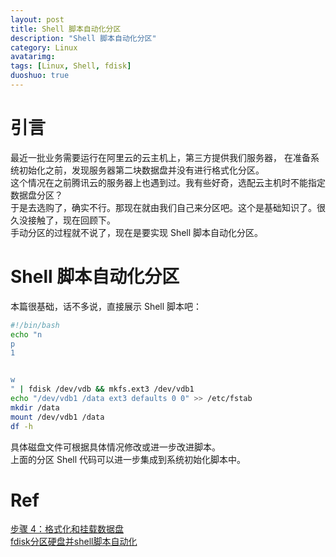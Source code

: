 ```yaml
---
layout: post
title: Shell 脚本自动化分区
description: "Shell 脚本自动化分区"
category: Linux
avatarimg:
tags: [Linux, Shell, fdisk]
duoshuo: true
---
```



# 引言

最近一批业务需要运行在阿里云的云主机上，第三方提供我们服务器，
在准备系统初始化之前，发现服务器第二块数据盘并没有进行格式化分区。  
这个情况在之前腾讯云的服务器上也遇到过。我有些好奇，选配云主机时不能指定数据盘分区？  
于是去选购了，确实不行。那现在就由我们自己来分区吧。这个是基础知识了。很久没接触了，现在回顾下。    
手动分区的过程就不说了，现在是要实现 Shell 脚本自动化分区。

# Shell 脚本自动化分区

本篇很基础，话不多说，直接展示 Shell 脚本吧：  

```bash
#!/bin/bash
echo "n
p
1


w
" | fdisk /dev/vdb && mkfs.ext3 /dev/vdb1
echo "/dev/vdb1 /data ext3 defaults 0 0" >> /etc/fstab
mkdir /data
mount /dev/vdb1 /data
df -h

```

具体磁盘文件可根据具体情况修改或进一步改进脚本。  
上面的分区 Shell 代码可以进一步集成到系统初始化脚本中。

# Ref
[步骤 4：格式化和挂载数据盘](https://help.aliyun.com/document_detail/25426.html?spm=5176.7738005.2.1.ycGocS)  
[fdisk分区硬盘并shell脚本自动化](http://www.cnblogs.com/lienhua34/p/5958559.html)  

